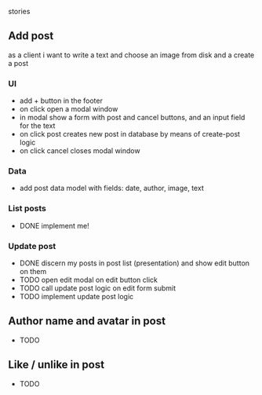 stories

## Add post

as a client i want to write a text and choose an image from disk and a create a post

### UI

- add + button in the footer
- on click open a modal window
- in modal show a form with post and cancel buttons, and an input field for the text
- on click post creates new post in database by means of create-post logic
- on click cancel closes modal window

### Data

- add post data model with fields: date, author, image, text

### List posts

- DONE implement me!

### Update post

- DONE discern my posts in post list (presentation) and show edit button on them
- TODO open edit modal on edit button click
- TODO call update post logic on edit form submit
- TODO implement update post logic

## Author name and avatar in post

- TODO

## Like / unlike in post

- TODO